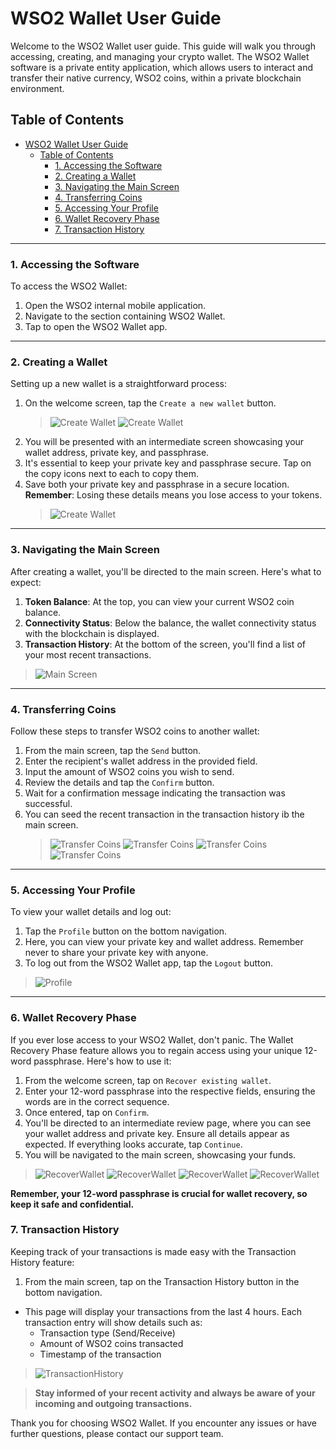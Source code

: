 # WSO2 Wallet User Guide

Welcome to the WSO2 Wallet user guide. This guide will walk you through accessing, creating, and managing your crypto wallet. The WSO2 Wallet software is a private entity application, which allows users to interact and transfer their native currency, WSO2 coins, within a private blockchain environment.

## Table of Contents

- [WSO2 Wallet User Guide](#wso2-wallet-user-guide)
  - [Table of Contents](#table-of-contents)
    - [1. Accessing the Software ](#1-accessing-the-software-)
    - [2. Creating a Wallet ](#2-creating-a-wallet-)
    - [3. Navigating the Main Screen ](#3-navigating-the-main-screen-)
    - [4. Transferring Coins ](#4-transferring-coins-)
    - [5. Accessing Your Profile ](#5-accessing-your-profile-)
    - [6. Wallet Recovery Phase ](#6-wallet-recovery-phase-)
    - [7. Transaction History ](#7-transaction-history-)

---

### 1. Accessing the Software <a name="accessing-the-software"></a>

To access the WSO2 Wallet:

1. Open the WSO2 internal mobile application.
2. Navigate to the section containing WSO2 Wallet.
3. Tap to open the WSO2 Wallet app.

---

### 2. Creating a Wallet <a name="creating-a-wallet"></a>

Setting up a new wallet is a straightforward process:

1. On the welcome screen, tap the `Create a new wallet` button.
   > ![Create Wallet](images/1-create-a-new-wallet.png)
   > ![Create Wallet](images/2-wallet-create-success.png)
1. You will be presented with an intermediate screen showcasing your wallet address, private key, and passphrase.
1. It's essential to keep your private key and passphrase secure. Tap on the copy icons next to each to copy them.
1. Save both your private key and passphrase in a secure location. **Remember**: Losing these details means you lose access to your tokens.
   > ![Create Wallet](images/3-recover-phrase.png)

---

### 3. Navigating the Main Screen <a name="navigating-the-main-screen"></a>

After creating a wallet, you'll be directed to the main screen. Here's what to expect:

1. **Token Balance**: At the top, you can view your current WSO2 coin balance.
2. **Connectivity Status**: Below the balance, the wallet connectivity status with the blockchain is displayed.
3. **Transaction History**: At the bottom of the screen, you'll find a list of your most recent transactions.

> ![Main Screen](images/4-wallet-home-screen.png)

---

### 4. Transferring Coins <a name="transferring-coins"></a>

Follow these steps to transfer WSO2 coins to another wallet:

1. From the main screen, tap the `Send` button.
2. Enter the recipient's wallet address in the provided field.
3. Input the amount of WSO2 coins you wish to send.
4. Review the details and tap the `Confirm` button.
5. Wait for a confirmation message indicating the transaction was successful.
6. You can seed the recent transaction in the transaction history ib the main screen.
   > ![Transfer Coins](images/5-send-token-wallet-address.png)
   > ![Transfer Coins](images/6-review-entered-details.png)
   > ![Transfer Coins](images/7-send-confirm-and-wait.png)
   > ![Transfer Coins](images/8-review-your-tx-home-page.png)

---

### 5. Accessing Your Profile <a name="accessing-your-profile"></a>

To view your wallet details and log out:

1. Tap the `Profile` button on the bottom navigation.
2. Here, you can view your private key and wallet address. Remember never to share your private key with anyone.
3. To log out from the WSO2 Wallet app, tap the `Logout` button.

> ![Profile](images/9-profile-page.png)

---

### 6. Wallet Recovery Phase <a name="wallet-recovery-phase"></a>

If you ever lose access to your WSO2 Wallet, don't panic. The Wallet Recovery Phase feature allows you to regain access using your unique 12-word passphrase. Here's how to use it:

1. From the welcome screen, tap on `Recover existing wallet`.
2. Enter your 12-word passphrase into the respective fields, ensuring the words are in the correct sequence.
3. Once entered, tap on `Confirm`.
4. You'll be directed to an intermediate review page, where you can see your wallet address and private key. Ensure all details appear as expected.
   If everything looks accurate, tap `Continue`.
5. You will be navigated to the main screen, showcasing your funds.

> ![RecoverWallet](images/1-create-a-new-wallet.png)
> ![RecoverWallet](images/11-enter-recovery-phrase.png)
> ![RecoverWallet](images/12-continue-recovery-wallet.png)
> ![RecoverWallet](images/4-wallet-home-screen.png)

**Remember, your 12-word passphrase is crucial for wallet recovery, so keep it safe and confidential.**

### 7. Transaction History <a name="transaction-history"></a>

Keeping track of your transactions is made easy with the Transaction History feature:

1. From the main screen, tap on the Transaction History button in the bottom navigation.

- This page will display your transactions from the last 4 hours.
  Each transaction entry will show details such as:
  - Transaction type (Send/Receive)
  - Amount of WSO2 coins transacted
  - Timestamp of the transaction

> ![TransactionHistory](images/10-tx-history-page.png)

> **Stay informed of your recent activity and always be aware of your incoming and outgoing transactions.**

Thank you for choosing WSO2 Wallet. If you encounter any issues or have further questions, please contact our support team.
